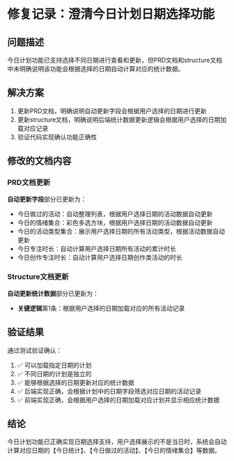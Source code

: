 # 修复记录：澄清今日计划日期选择功能

## 问题描述
今日计划功能已支持选择不同日期进行查看和更新，但PRD文档和structure文档中未明确说明该功能会根据选择的日期自动计算对应的统计数据。

## 解决方案
1. 更新PRD文档，明确说明自动更新字段会根据用户选择的日期进行更新
2. 更新structure文档，明确说明后端统计数据更新逻辑会根据用户选择的日期加载对应记录
3. 验证代码实现确认功能正确性

## 修改的文档内容

### PRD文档更新
**自动更新字段**部分已更新为：
- 今日做过的活动：自动整理列表，根据用户选择日期的活动数据自动更新
- 今日的情绪集合：彩色多选方块，根据用户选择日期的活动数据自动更新
- 今日的活动类型集合：展示用户选择日期的所有活动类型，根据活动数据自动更新
- 今日专注时长：自动计算用户选择日期所有活动的累计时长
- 今日创作专注时长：自动计算用户选择日期创作类活动的时长

### Structure文档更新
**自动更新统计数据**部分已更新为：
- **关键逻辑**第1条：根据用户选择的日期加载对应的所有活动记录

## 验证结果
通过测试验证确认：
1. ✅ 可以加载指定日期的计划
2. ✅ 不同日期的计划是独立的
3. ✅ 能够根据选择的日期更新对应的统计数据
4. ✅ 后端实现正确，会根据计划中的日期字段筛选对应日期的活动记录
5. ✅ 前端实现正确，会根据用户选择的日期加载对应计划并显示相应统计数据

## 结论
今日计划功能已正确实现日期选择支持，用户选择展示的不是当日时，系统会自动计算对应日期的【今日统计】、【今日做过的活动】、【今日的情绪集合】等数据。